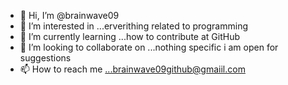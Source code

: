 - 👋 Hi, I’m @brainwave09
- 👀 I’m interested in ...erverithing related to programming
- 🌱 I’m currently learning ...how to contribute at GitHub
- 💞️ I’m looking to collaborate on ...nothing specific i am open for suggestions
- 📫 How to reach me ...brainwave09github@gmaiil.com

<!---
brainwave09/brainwave09 is a ✨ special ✨ repository because its `README.md` (this file) appears on your GitHub profile.
You can click the Preview link to take a look at your changes.
--->
